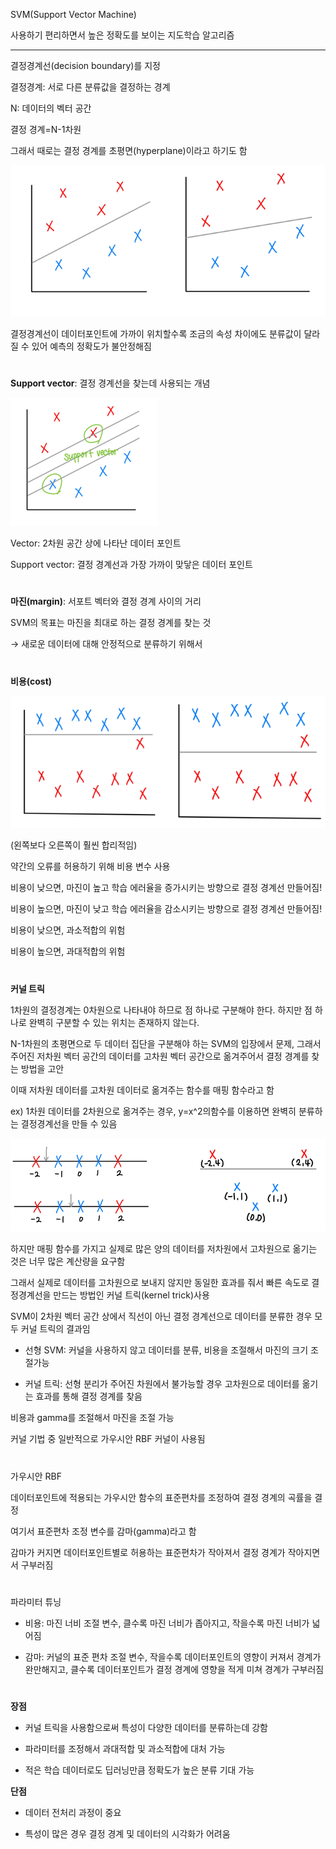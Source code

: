SVM(Support Vector Machine)<br>

사용하기 편리하면서 높은 정확도를 보이는 지도학습 알고리즘

---

결정경계선(decision boundary)를 지정<br>

결정경계: 서로 다른 분류값을 결정하는 경계<br>

N: 데이터의 벡터 공간<br>

결정 경계=N-1차원<br>

그래서 때로는 결정 경계를 초평면(hyperplane)이라고 하기도 함

![decision_boundary_ex](https://github.com/ornni/Classification/blob/main/SVM/image/SVM_2-1.png?raw=true)

결정경계선이 데이터포인트에 가까이 위치할수록 조금의 속성 차이에도 분류값이 달라질 수 있어 예측의 정확도가 불안정해짐<br/>

#

**Support vector**: 결정 경계선을 찾는데 사용되는 개념

![support_vector](https://github.com/ornni/Classification/blob/main/SVM/image/SVM_2-3.png?raw=true)


Vector: 2차원 공간 상에 나타난 데이터 포인트<br>

Support vector: 결정 경계선과 가장 가까이 맞닿은 데이터 포인트<br/>

#

**마진(margin)**: 서포트 벡터와 결정 경계 사이의 거리<br>

SVM의 목표는 마진을 최대로 하는 결정 경계를 찾는 것<br>

→ 새로운 데이터에 대해 안정적으로 분류하기 위해서<br/>

#

**비용(cost)**

![cost_ex](https://github.com/ornni/Classification/blob/main/SVM/image/SVM_3-1.png?raw=true)

(왼쪽보다 오른쪽이 훨씬 합리적임)<br>

약간의 오류를 허용하기 위해 비용 변수 사용<br>

비용이 낮으면, 마진이 높고 학습 에러율을 증가시키는 방향으로 결정 경계선 만들어짐!<br>

비용이 높으면, 마진이 낮고 학습 에러율을 감소시키는 방향으로 결정 경계선 만들어짐!<br/>


비용이 낮으면, 과소적합의 위험<br>

비용이 높으면, 과대적합의 위험<br/>

#

**커널 트릭**

1차원의 결정경계는 0차원으로 나타내야 하므로 점 하나로 구분해야 한다. 하지만 점 하나로 완벽히 구분할 수 있는 위치는 존재하지 않는다.<br>

N-1차원의 초평면으로 두 데이터 집단을 구분해야 하는 SVM의 입장에서 문제, 그래서 주어진 저차원 벡터 공간의 데이터를 고차원 벡터 공간으로 옮겨주어서 결정 경계를 찾는 방법을 고안<br>

이때 저차원 데이터를 고차원 데이터로 옮겨주는 함수를 매핑 함수라고 함<br>

ex) 1차원 데이터를 2차원으로 옮겨주는 경우, y=x^2의함수를 이용하면 완벽히 분류하는 결정경계선을 만들 수 있음

![kernel_ex](https://github.com/ornni/Classification/blob/main/SVM/image/SVM_4-1.png?raw=true)

하지만 매핑 함수를 가지고 실제로 많은 양의 데이터를 저차원에서 고차원으로 옮기는 것은 너무 많은 계산량을 요구함<br>

그래서 실제로 데이터를 고차원으로 보내지 않지만 동일한 효과를 줘서 빠른 속도로 결정경계선을 만드는 방법인 커널 트릭(kernel trick)사용<br/>


SVM이 2차원 벡터 공간 상에서 직선이 아닌 결정 경계선으로 데이터를 분류한 경우 모두 커널 트릭의 결과임

- 선형 SVM: 커널을 사용하지 않고 데이터를 분류, 비용을 조절해서 마진의 크기 조절가능

- 커널 트릭: 선형 분리가 주어진 차원에서 불가능할 경우 고차원으로 데이터를 옮기는 효과를 통해 결정 경계를 찾음

비용과 gamma를 조절해서 마진을 조절 가능<br/>


커널 기법 중 일반적으로 가우시안 RBF 커널이 사용됨<br/>

#

가우시안 RBF<br>

데이터포인트에 적용되는 가우시안 함수의 표준편차를 조정하여 결정 경계의 곡률을 결정<br>

여기서 표준편차 조정 변수를 감마(gamma)라고 함<br>

감마가 커지면 데이터포인트별로 허용하는 표준편차가 작아져서 결정 경계가 작아지면서 구부러짐

#

파라미터 튜닝

- 비용: 마진 너비 조절 변수, 클수록 마진 너비가 좁아지고, 작을수록 마진 너비가 넓어짐

- 감마: 커널의 표준 편차 조절 변수, 작을수록 데이터포인트의 영향이 커져서 경계가 완만해지고, 클수록 데이터포인트가 결정 경계에 영향을 적게 미쳐 경계가 구부러짐

#

**장점**

- 커널 트릭을 사용함으로써 특성이 다양한 데이터를 분류하는데 강함

- 파라미터를 조정해서 과대적합 및 과소적합에 대처 가능

- 적은 학습 데이터로도 딥러닝만큼 정확도가 높은 분류 기대 가능


**단점**

- 데이터 전처리 과정이 중요

- 특성이 많은 경우 결정 경계 및 데이터의 시각화가 어려움
